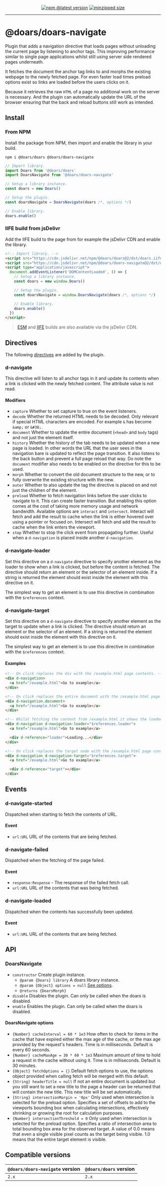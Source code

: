 <div align="center">

[![npm @latest version](https://img.shields.io/npm/v/@doars/doars-navigate.svg?label=Version&style=flat-square&maxAge=86400)](https://www.npmjs.com/package/@doars/doars-navigate)
[![minzipped size](https://img.shields.io/bundlephobia/minzip/@doars/doars-navigate?label=Size&style=flat-square&maxAge=86400)](https://www.npmjs.com/package/@doars/doars-navigate)

</div>

<hr/>

# @doars/doars-navigate

Plugin that adds a navigation directive that loads pages without unloading the current page by listening to anchor tags. This improving performance similar to single page applications whilst still using server side rendered pages underneath.

It fetches the document the anchor tag links to and morphs the existing webpage to the newly fetched page. For even faster load times preload options exist so links are loaded before the users clicks on it.

Because it retrieves the raw `HTML` of a page no additional work on the server is necessary. And the plugin can automatically update the URL of the browser ensuring that the back and reload buttons still work as intended.

## Install

### From NPM

Install the package from NPM, then import and enable the library in your build.

```
npm i @doars/doars @doars/doars-navigate
```

```JavaScript
// Import library.
import Doars from '@doars/doars'
import DoarsNavigate from '@doars/doars-navigate'

// Setup a library instance.
const doars = new Doars()

// Setup the plugin.
const doarsNavigate = DoarsNavigate(doars /*, options */)

// Enable library.
doars.enable()
```

### IIFE build from jsDelivr

Add the IIFE build to the page from for example the jsDelivr CDN and enable the
library.

```HTML
<!-- Import library. -->
<script src="https://cdn.jsdelivr.net/npm/@doars/doars@2/dst/doars.iife.js"></script>
<script src="https://cdn.jsdelivr.net/npm/@doars/doars-navigate@2/dst/doars-navigate.iife.js"></script>
<script type="application/javascript">
  document.addEventListener('DOMContentLoaded', () => {
    // Setup a library instance.
    const doars = new window.Doars()

    // Setup the plugin.
    const doarsNavigate = window.DoarsNavigate(doars /*, options */)

    // Enable library.
    doars.enable()
  })
</script>
```

> [ESM](https://cdn.jsdelivr.net/npm/@doars/doars-navigate@2/dst/doars-navigate.esm.js)
> and
> [IIFE](https://cdn.jsdelivr.net/npm/@doars/doars-navigate@2/dst/doars-navigate.iife.js)
> builds are also available via the jsDelivr CDN.

## Directives

The following
[directives](https://github.com/doars/doars/tree/main/packages/doars#directives)
are added by the plugin.

### d-navigate

This directive will listen to all anchor tags in it and update its contents when a link is clicked with the newly fetched content. The attribute value is not read.

#### Modifiers

- `capture` Whether to set capture to true on the event listeners.
- `decode` Whether the returned HTML needs to be decoded. Only relevant if special HTML characters are encoded. For example `&` has become `&amp;` or `&#38;`.
- `document` Whether to update the entire document (`<head>` and `body` tags) and not just the element itself.
- `history` Whether the history of the tab needs to be updated when a new page is loaded. In other words the URL that the user sees in the navigation bare is updated to reflect the page transition. It also listens to the back button and prevent a full page reload that way. Do note the `document` modifier also needs to be enabled on the directive for this to be used.
- `morph` Whether to convert the old document structure to the new, or to fully overwrite the existing structure with the new.
- `outer` Whether to also update the tag the directive is placed on and not just the children of the element.
- `preload` Whether to fetch navigation links before the user clicks to navigate to it. This can create faster transition. But enabling this option comes at the cost of taking more memory usage and network bandwidth. Available options are `interact` and `intersect`. Interact will fetch and add the result to cache when the link is either hovered over using a pointer or focused on. Intersect will fetch and add the result to cache when the link enters the viewport.
- `stop` Whether to stop the click event from propagating further. Useful when a `d-navigation` is placed inside another `d-navigation`.

### d-navigate-loader

Set this directive on a `d-navigate` directive to specify another element as the loader to show when a link is clicked, but before the content is fetched. The directive should return an element or the selector of an element inside. If a string is returned the element should exist inside the element with this directive on it.

The simplest way to get an element is to use this directive in combination with the `$references` context.

### d-navigate-target

Set this directive on a `d-navigate` directive to specify another element as the target to update when a link is clicked. The directive should return an element or the selector of an element. If a string is returned the element should exist inside the element with this directive on it.

The simplest way to get an element is to use this directive in combination with the `$references` context.

#### Examples

```HTML
<!-- On click replaces the div with the /example.html page contents. -->
<div d-navigation>
  <a href="/example.html">Go to example</a>
</div>
```

```HTML
<!-- On click replaces the entire document with the /example.html page contents. -->
<div d-navigation.document>
  <a href="/example.html">Go to example</a>
</div>
```

```HTML
<!-- Whilst fetching the content from /example.html it shows the loader. -->
<div d-navigation d-navigation-loader="$references.loader">
  <a href="/example.html">Go to example</a>

  <div d-reference="loader">Loading...</div>
</div>
```

```HTML
<!-- On click replaces the target node with the /example.html page contents. -->
<div d-navigation d-navigation-target="$references.target">
  <a href="/example.html">Go to example</a>

  <div d-reference="target"></div>
</div>
```

## Events

### d-navigate-started

Dispatched when starting to fetch the contents of URL.

#### Event

- `url:URL` URL of the contents that are being fetched.

### d-navigate-failed

Dispatched when the fetching of the page failed.

#### Event

- `response:Response` - The response of the failed fetch call.
- `url:URL` URL of the contents that was being fetched.

### d-navigate-loaded

Dispatched when the contents has successfully been updated.

#### Event

- `url:URL` URL of the contents that are being fetched.

## API

### DoarsNavigate

- `constructor` Create plugin instance.
  - `@param {Doars} library` A doars library instance.
  - `@param {Object} options = null` [See options](#doarsnavigate-options).
  - `@returns {DoarsMorph}`
- `disable` Disables the plugin. Can only be called when the doars is disabled.
- `enable` Enables the plugin. Can only be called when the doars is disabled.

#### DoarsNavigate options

- `{Number} cacheInterval = 60 * 1e3` How often to check for items in the cache that have expired either the max age of the cache, or the max age provided by the request's headers. Time is in milliseconds. Default is every 60 seconds.
- `{Number} cacheMaxAge = 30 * 60 * 1e3` Maximum amount of time to hold a request in the cache without using it. Time is in milliseconds. Default is 30 minutes.
- `{Object} fetchOptions = {}` Default fetch options to use, the options object provided when calling fetch will be merged with this default.
- `{String} headerTitle = null` If not an entire document is updated but you still want to set a new title to the page a header can be returned that will contain the new title. This new title will be set automatically.
- `{String} intersectionMargin = '0px'` Only used when intersection is selected for the preload option. Specifies a set of offsets to add to the viewports bounding box when calculating intersections, effectively shrinking or growing the root for calculation purposes.
- `{Number} intersectionThreshold = 0` Only used when intersection is selected for the preload option. Specifies a ratio of intersection area to total bounding box area for the observed target. A value of 0.0 means that even a single visible pixel counts as the target being visible. 1.0 means that the entire target element is visible.

## Compatible versions

| `@doars/doars-navigate` version | `@doars/doars` version |
| ------------------------------- | ---------------------- |
| `2.x`                           | `2.x`                  |

